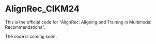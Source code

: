 # AlignRec_CIKM24

This is the official code for "AlignRec: Aligning and Training in Multimodal Recommendations".

The code is coming soon.
